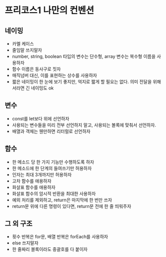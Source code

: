 # 프리코스1 나만의 컨벤션

## 네이밍

- 카멜 케이스
- 줄임말 쓰지말자
- number, string, boolean 타입의 변수는 단수형, array 변수는 복수형 이름을 사용하자
- 함수 이름은 동사구로 짓자
- 매직넘버 대신, 이를 표현하는 상수를 사용하자
- 짧은 네이밍이 한 눈에 보기 좋지만, 억지로 짧게 할 필요는 없다. 의미 전달을 위해서라면 긴 네이밍도 ok

## 변수

- const를 let보다 위에 선언하자
- 사용되는 변수들을 미리 전부 선언하지 말고, 사용되는 볼록에 맞춰서 선언하자.
- 배열과 객체는 웬만하면 리터럴로 선언하자

## 함수

- 한 메소드 당 한 가지 기능만 수행하도록 하자
- 한 메소드에 한 단계의 들여쓰기만 허용하자
- 인자는 최대 3개까지만 허용하자
- 고차 함수를 애용하자
- 화살표 함수를 애용하자
- 화살표 함수의 암시적 반환을 최대한 사용하자
- 예외 처리를 제외하고, return은 마지막에 한 번만 쓰자
- return문 위에 다른 명령이 있다면, return문 전에 한 줄 띄워주자

## 그 외 구조

- 횟수 반복은 for문, 배열 반복은 forEach를 사용하자
- else 쓰지말자
- 한 줄짜리 블록이라도 중괄호를 다 붙이자
